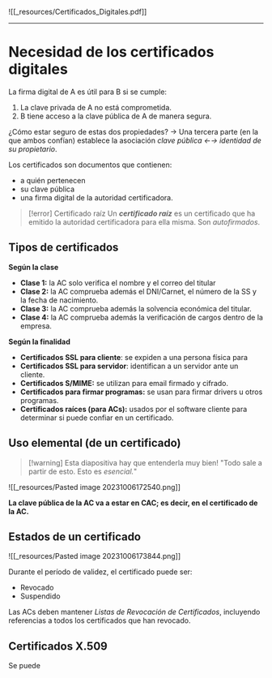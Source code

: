 ![[_resources/Certificados_Digitales.pdf]]

---

# Necesidad de los certificados digitales
La firma digital de A es útil para B si se cumple:
1. La clave privada de A no está comprometida.
2. B tiene acceso a la clave pública de A de manera segura.

¿Cómo estar seguro de estas dos propiedades? → Una tercera parte (en la que ambos confían) establece la asociación *clave pública ←→ identidad de su propietario*.

Los certificados son documentos que contienen:
- a quién pertenecen
- su clave pública
- una firma digital de la autoridad certificadora.

> [!error] Certificado raíz
> Un ***certificado raíz*** es un certificado que ha emitido la autoridad certificadora para ella misma. Son *autofirmados*.


## Tipos de certificados
**Según la clase**
- **Clase 1:** la AC solo verifica el nombre y el correo del titular
- **Clase 2:** la AC comprueba además el DNI/Carnet, el número de la SS y la fecha de nacimiento.
- **Clase 3:** la AC comprueba además la solvencia económica del titular.
- **Clase 4:** la AC comprueba además la verificación de cargos dentro de la empresa.

**Según la finalidad**
- **Certificados SSL para cliente**: se expiden a una persona física para 
- **Certificados SSL para servidor**: identifican a un servidor ante un cliente.
- **Certificados S/MIME:** se utilizan para email firmado y cifrado.
- **Certificados para firmar programas:** se usan para firmar drivers u otros programas.
- **Certificados raíces (para ACs):** usados por el software cliente para determinar si puede confiar en un certificado.

## Uso elemental (de un certificado)
> [!warning] Esta diapositiva hay que entenderla muy bien!
> "Todo sale a partir de esto. Esto es *esencial.*"

![[_resources/Pasted image 20231006172540.png]]

**La clave pública de la AC va a estar en CAC; es decir, en el certificado de la AC.**

## Estados de un certificado
![[_resources/Pasted image 20231006173844.png]]

Durante el período de validez, el certificado puede ser:
- Revocado
- Suspendido

Las ACs deben mantener *Listas de Revocación de Certificados*, incluyendo referencias a todos los certificados que han revocado.

## Certificados X.509
Se puede 